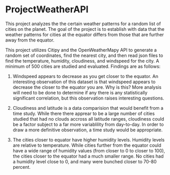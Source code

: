 # ProjectWeatherAPI

This project analyzes the the certain weather patterns for a random list of cities on the planet. The goal of the 
project is to establish with data that the weather patterns for cities at the equator differs from those that are further
away from the equator. 

This project utilizes Citipy and the OpenWeatherMapy API to generate a random set of coordinates, find the nearest city,
and then read json files to find the temperature, humidity, cloudiness, and windspeed for the city. A minimum of 500 cities
are studied and evaluated. Findings are as follows:

1. Windspeed appears to decrease as you get closer to the equator. An interesting observation of this dataset is that 
windspeed appears to decrease the closer to the equator you are. Why is this? More analysis will need to be done
to determine if any there is any statistically significant correlation, but this observation raises interesting questions.

2. Cloudiness and latitude is a data comparision that would benefit from a time study. While there there apprear to be
a large number of cities studied that had no clouds accross all latitude ranges, cloudiness could be a factor
subject to a far more variablility from day-to-day. In order to draw a more definitive observation, a time study would
be appropriate.

3. The cities closer to equator have higher humidity levels. Humidity levels are relative to temperature. While
cities further from the equator could have a wide range of humidity values (from closer to 0 to closer to 100), the cities
closer to the equator had a much smaller range. No cities had a humidity level close to 0, and many were bunched closer
to 70-80 percent.
